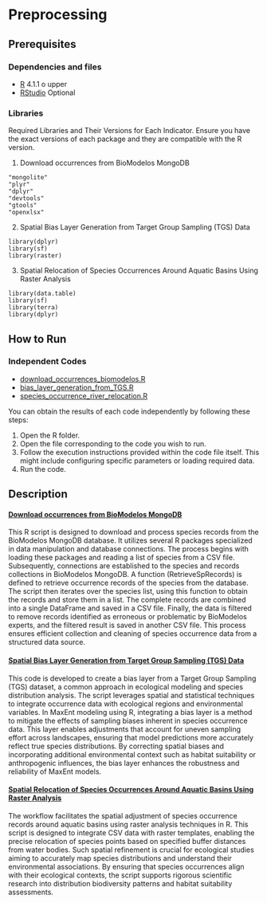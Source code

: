 # Preprocessing


## Prerequisites

### Dependencies and files

* [R](https://cran.r-project.org/mirrors.html) 4.1.1 o upper
* [RStudio](https://www.rstudio.com/products/rstudio/download/#download) Optional

### Libraries

Required Libraries and Their Versions for Each Indicator. Ensure you have the exact versions of each package and they are compatible with the R version.

1. Download occurrences from BioModelos MongoDB

```
"mongolite"
"plyr"
"dplyr"
"devtools"
"gtools"
"openxlsx"
```

2. Spatial Bias Layer Generation from Target Group Sampling (TGS) Data

```
library(dplyr)
library(sf)
library(raster)
```

3. Spatial Relocation of Species Occurrences Around Aquatic Basins Using Raster Analysis

```
library(data.table)  
library(sf)          
library(terra)      
library(dplyr)  
```

## How to Run

### Independent Codes

 - [download_occurrences_biomodelos.R](https://github.com/PEM-Humboldt/biomodelos-sdm/blob/master/preprocessing/R/download_occurrences_biomodelos.R)
 - [bias_layer_generation_from_TGS.R](https://github.com/PEM-Humboldt/biomodelos-sdm/blob/master/preprocessing/R/bias_layer_generation_from_TGS.R)
 - [species_occurrence_river_relocation.R](https://github.com/PEM-Humboldt/biomodelos-sdm/blob/master/preprocessing/R/species_occurrence_river_relocation.R)
 

You can obtain the results of each code independently by following these steps:

1. Open the R folder.
2. Open the file corresponding to the code you wish to run.
3. Follow the execution instructions provided within the code file itself. This might include configuring specific parameters or loading required data.
4. Run the code.

## Description

#### [Download occurrences from BioModelos MongoDB](https://github.com/PEM-Humboldt/biomodelos-sdm/blob/master/postprocessing/R/check_models_constructed.R)

This R script is designed to download and process species records from the BioModelos MongoDB database. It utilizes several R packages specialized in data manipulation and database connections. The process begins with loading these packages and reading a list of species from a CSV file. Subsequently, connections are established to the species and records collections in BioModelos MongoDB. A function (RetrieveSpRecords) is defined to retrieve occurrence records of the species from the database. The script then iterates over the species list, using this function to obtain the records and store them in a list. The complete records are combined into a single DataFrame and saved in a CSV file. Finally, the data is filtered to remove records identified as erroneous or problematic by BioModelos experts, and the filtered result is saved in another CSV file. This process ensures efficient collection and cleaning of species occurrence data from a structured data source.

#### [Spatial Bias Layer Generation from Target Group Sampling (TGS) Data](https://github.com/PEM-Humboldt/biomodelos-sdm/blob/master/preprocessing/R/bias_layer_generation_from_TGS.R)

This code is developed to create a bias layer from a Target Group Sampling (TGS) dataset, a common approach in ecological modeling and species distribution analysis. The script leverages spatial and statistical techniques to integrate occurrence data with ecological regions and environmental variables. In MaxEnt modeling using R, integrating a bias layer is a method to mitigate the effects of sampling biases inherent in species occurrence data. This layer enables adjustments that account for uneven sampling effort across landscapes, ensuring that model predictions more accurately reflect true species distributions. By correcting spatial biases and incorporating additional environmental context such as habitat suitability or anthropogenic influences, the bias layer enhances the robustness and reliability of MaxEnt models.

#### [Spatial Relocation of Species Occurrences Around Aquatic Basins Using Raster Analysis](https://github.com/PEM-Humboldt/biomodelos-sdm/blob/master/preprocessing/R/species_occurrence_river_relocation.R)

The workflow facilitates the spatial adjustment of species occurrence records around aquatic basins using raster analysis techniques in R. This script is designed to integrate CSV data with raster templates, enabling the precise relocation of species points based on specified buffer distances from water bodies. Such spatial refinement is crucial for ecological studies aiming to accurately map species distributions and understand their environmental associations. By ensuring that species occurrences align with their ecological contexts, the script supports rigorous scientific research into distribution biodiversity patterns and habitat suitability assessments.



